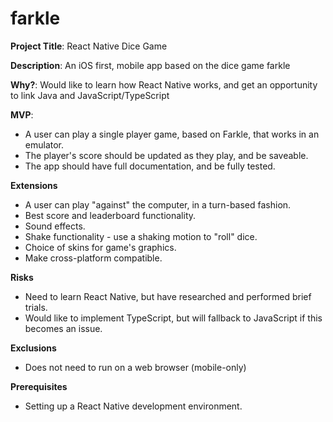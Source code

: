 # farkle

**Project Title**: React Native Dice Game

**Description**: An iOS first, mobile app based on the dice game farkle

**Why?**: Would like to learn how React Native works, and get an opportunity to link Java and JavaScript/TypeScript

**MVP**: 

* A user can play a single player game, based on Farkle, that works in an emulator.
* The player's score should be updated as they play, and be saveable.
* The app should have full documentation, and be fully tested.

**Extensions**

* A user can play "against" the computer, in a turn-based fashion.
* Best score and leaderboard functionality.
* Sound effects.
* Shake functionality - use a shaking motion to "roll" dice.
* Choice of skins for game's graphics.
* Make cross-platform compatible.

**Risks**

* Need to learn React Native, but have researched and performed brief trials.
* Would like to implement TypeScript, but will fallback to JavaScript if this becomes an issue.

**Exclusions**

* Does not need to run on a web browser (mobile-only)

**Prerequisites**

* Setting up a React Native development environment.



